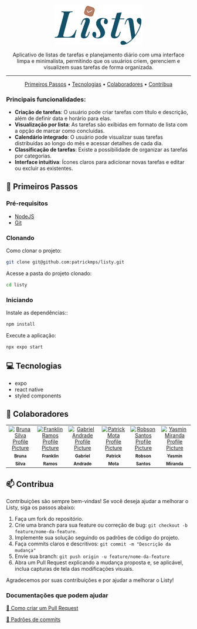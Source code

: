 <p align="center">
  <img src="./assets/images/logo.png" width="240" alt="Listy Logo" />
</p>

<p align="center">
 Aplicativo de listas de tarefas e planejamento diário com uma interface limpa e minimalista, permitindo que os usuários criem, gerenciem e visualizem suas tarefas de forma organizada. 
</p>

---

<p align="center">
 <a href="#started">Primeiros Passos</a> • 
 <a href="#tech">Tecnologias</a> • 
  <a href="#colab">Colaboradores</a> •
 <a href="#contribute">Contribua</a>
</p>


### Principais funcionalidades:
- **Criação de tarefas**: O usuário pode criar tarefas com título e descrição, além de definir data e horário para elas.
- **Visualização por lista**: As tarefas são exibidas em formato de lista com a opção de marcar como concluídas.
- **Calendário integrado**: O usuário pode visualizar suas tarefas distribuídas ao longo do mês e acessar detalhes de cada dia.
- **Classificação de tarefas**: Existe a possibilidade de organizar as tarefas por categorias.
- **Interface intuitiva**: Ícones claros para adicionar novas tarefas e editar ou excluir as existentes.

<h2 id="started">🚀 Primeiros Passos</h2>

<h3>Pré-requisitos</h3>

- [NodeJS](https://nodejs.org/en/download/package-manager)
- [Git](https://git-scm.com/downloads)

<h3>Clonando</h3>

Como clonar o projeto:

```bash
git clone git@github.com:patrickmps/listy.git
```
Acesse a pasta do projeto clonado: 
```bash
cd listy
```

<h3>Iniciando</h3>

Instale as dependências::
```bash
npm install
```

Execute a aplicação:
```bash
npx expo start
```

<h2 id="technologies">💻 Tecnologias</h2>

- expo
- react native
- styled components


<h2 id="colab">🤝 Colaboradores</h2>

<table>
  <tr>
    <td align="center">
      <a href="https://github.com/devBrunaSilva">
        <img src="https://avatars.githubusercontent.com/u/96504509?v=4" width="100px;" alt="Bruna Silva Profile Picture"/><br>
        <sub>
          <b>Bruna Silva</b>
        </sub>
      </a>
    </td>
    <td align="center">
      <a href="https://github.com/franklinrms">
        <img src="https://avatars.githubusercontent.com/u/88167195?v=4" width="100px;" alt="Franklin Ramos Profile Picture"/><br>
        <sub>
          <b>Franklin Ramos</b>
        </sub>
      </a>
    </td>
    <td align="center">
      <a href="https://github.com/GabrielAndradeSD">
        <img src="https://avatars.githubusercontent.com/u/180300997?v=4" width="100px;" alt="Gabriel Andrade Profile Picture"/><br>
        <sub>
          <b>Gabriel Andrade</b>
        </sub>
      </a>
    </td>
    <td align="center">
      <a href="https://github.com/patrickmps">
        <img src="https://avatars.githubusercontent.com/u/58093259?v=4" width="100px;" alt="Patrick Mota Profile Picture"/><br>
        <sub>
          <b>Patrick Mota</b>
        </sub>
      </a>
    </td>
    <td align="center">
      <a href="https://github.com/robsonsst">
        <img src="https://avatars.githubusercontent.com/u/83371170?v=4" width="100px;" alt="Robson Santos Profile Picture"/><br>
        <sub>
          <b>Robson Santos</b>
        </sub>
      </a>
    </td>
    <td align="center">
      <a href="https://github.com/euyasmin">
        <img src="https://avatars.githubusercontent.com/u/133703149?v=4" width="100px;" alt="Yasmin Miranda Profile Picture"/><br>
        <sub>
          <b>Yasmin Miranda</b>
        </sub>
      </a>
    </td>
  </tr>
</table>

<h2 id="contribute">📫 Contribua</h2>

Contribuições são sempre bem-vindas! Se você deseja ajudar a melhorar o Listy, siga os passos abaixo:

1. Faça um fork do repositório.
2. Crie uma branch para sua feature ou correção de bug: `git checkout -b feature/nome-da-feature`.
3. Implemente sua solução seguindo os padrões de código do projeto.
4. Faça commits claros e descritivos: `git commit -m "Descrição da mudança"`
5. Envie sua branch: `git push origin -u feature/nome-da-feature`
6. Abra um Pull Request explicando a mudança proposta e, se aplicável, inclua capturas de tela das modificações visuais.

Agradecemos por suas contribuições e por ajudar a melhorar o Listy!


<h3>Documentações que podem ajudar</h3>

[📝 Como criar um Pull Request](https://www.atlassian.com/br/git/tutorials/making-a-pull-request)

[💾 Padrões de commits](https://gist.github.com/joshbuchea/6f47e86d2510bce28f8e7f42ae84c716)
